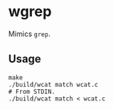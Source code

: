# wgrep

Mimics `grep`.

## Usage

```shell
make
./build/wcat match wcat.c
# From STDIN.
./build/wcat match < wcat.c
```
